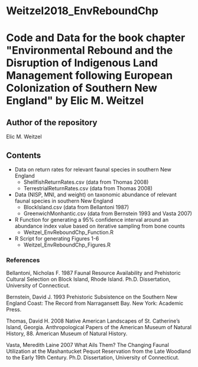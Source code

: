 # Weitzel2018_EnvReboundChp

# Code and Data for the book chapter "Environmental Rebound and the Disruption of Indigenous Land Management following European Colonization of Southern New England" by Elic M. Weitzel 

## Author of the repository
Elic M. Weitzel

## Contents
  - Data on return rates for relevant faunal species in southern New England
      - ShellfishReturnRates.csv (data from Thomas 2008)
      - TerrestrialReturnRates.csv (data from Thomas 2008)
  - Data (NISP, MNI, and weight) on taxonomic abundance of relevant faunal species in southern New England
      - BlockIsland.csv (data from Bellantoni 1987)
      - GreenwichMonhantic.csv (data from Bernstein 1993 and Vasta 2007)
  - R Function for generating a 95% confidence interval around an abundance index value based on iterative sampling from bone counts
      - Weitzel_EnvReboundChp_Function.R
  - R Script for generating Figures 1-6 
      - Weitzel_EnvReboundChp_Figures.R

### References
Bellantoni, Nicholas F.
 1987	Faunal Resource Availability and Prehistoric Cultural Selection on Block Island, Rhode Island. Ph.D. Dissertation, University of Connecticut.

Bernstein, David J.
 1993	Prehistoric Subsistence on the Southern New England Coast: The Record from Narragansett Bay. New York: Academic Press.

Thomas, David H.
 2008	Native American Landscapes of St. Catherine’s Island, Georgia. Anthropological Papers of the American Museum of Natural History, 88. American Museum of Natural History.

Vasta, Meredith Laine
 2007	What Ails Them? The Changing Faunal Utilization at the Mashantucket Pequot Reservation from the Late Woodland to the Early 19th Century. Ph.D. Dissertation, University of Connecticut.
